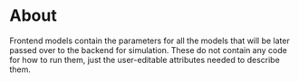 # About
Frontend models contain the parameters for all the models that will be later passed over to the backend for simulation. These do not contain any code for how to run them, just the user-editable attributes needed to describe them.